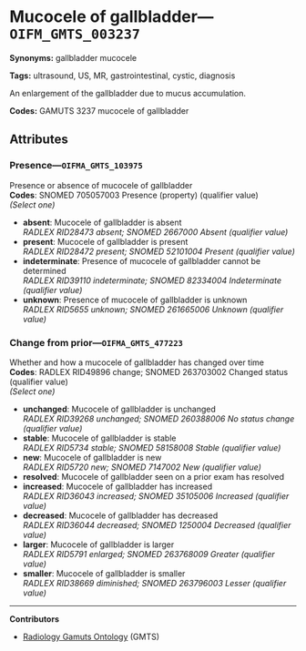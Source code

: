 # Mucocele of gallbladder—`OIFM_GMTS_003237`

**Synonyms:** gallbladder mucocele

**Tags:** ultrasound, US, MR, gastrointestinal, cystic, diagnosis

An enlargement of the gallbladder due to mucus accumulation.

**Codes:** GAMUTS 3237 mucocele of gallbladder

## Attributes

### Presence—`OIFMA_GMTS_103975`

Presence or absence of mucocele of gallbladder  
**Codes**: SNOMED 705057003 Presence (property) (qualifier value)  
*(Select one)*

- **absent**: Mucocele of gallbladder is absent  
_RADLEX RID28473 absent; SNOMED 2667000 Absent (qualifier value)_
- **present**: Mucocele of gallbladder is present  
_RADLEX RID28472 present; SNOMED 52101004 Present (qualifier value)_
- **indeterminate**: Presence of mucocele of gallbladder cannot be determined  
_RADLEX RID39110 indeterminate; SNOMED 82334004 Indeterminate (qualifier value)_
- **unknown**: Presence of mucocele of gallbladder is unknown  
_RADLEX RID5655 unknown; SNOMED 261665006 Unknown (qualifier value)_

### Change from prior—`OIFMA_GMTS_477223`

Whether and how a mucocele of gallbladder has changed over time  
**Codes**: RADLEX RID49896 change; SNOMED 263703002 Changed status (qualifier value)  
*(Select one)*

- **unchanged**: Mucocele of gallbladder is unchanged  
_RADLEX RID39268 unchanged; SNOMED 260388006 No status change (qualifier value)_
- **stable**: Mucocele of gallbladder is stable  
_RADLEX RID5734 stable; SNOMED 58158008 Stable (qualifier value)_
- **new**: Mucocele of gallbladder is new  
_RADLEX RID5720 new; SNOMED 7147002 New (qualifier value)_
- **resolved**: Mucocele of gallbladder seen on a prior exam has resolved  
- **increased**: Mucocele of gallbladder has increased  
_RADLEX RID36043 increased; SNOMED 35105006 Increased (qualifier value)_
- **decreased**: Mucocele of gallbladder has decreased  
_RADLEX RID36044 decreased; SNOMED 1250004 Decreased (qualifier value)_
- **larger**: Mucocele of gallbladder is larger  
_RADLEX RID5791 enlarged; SNOMED 263768009 Greater (qualifier value)_
- **smaller**: Mucocele of gallbladder is smaller  
_RADLEX RID38669 diminished; SNOMED 263796003 Lesser (qualifier value)_

---

**Contributors**

- [Radiology Gamuts Ontology](https://gamuts.net/) (GMTS)